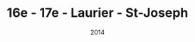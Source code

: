 ---
title: 16e - 17e - Laurier - St-Joseph
date: '2014'
type: ruelle_verte
district: rosemont
position: { lng: -73.56685338234263, lat: 45.553659158288184 }
---